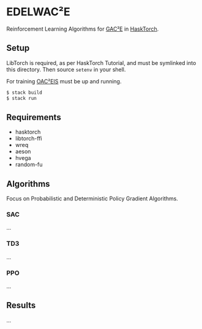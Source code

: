 # EDELWAC²E

Reinforcement Learning Algorithms for
[GAC²E](https://github.com/AugustUnderground/gace) in
[HaskTorch](https://github.com/hasktorch/hasktorch).

## Setup

LibTorch is required, as per HaskTorch Tutorial, and must be symlinked into
this directory. Then source `setenv` in your shell.

For training [OAC²EIS](https://github.com/AugustUnderground/oaceis) must be up
and running.

```bash
$ stack build
$ stack run
```

## Requirements

- hasktorch
- libtorch-ffi
- wreq
- aeson
- hvega
- random-fu

## Algorithms

Focus on Probabilistic and Deterministic Policy Gradient Algorithms.

### SAC

...

### TD3

...

### PPO

...

## Results

...
